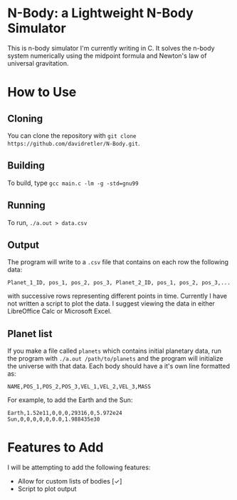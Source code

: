 # N-Body: a Lightweight N-Body Simulator

This is n-body simulator I'm currently writing in C. It solves the n-body system
numerically using the midpoint formula and Newton's law of universal 
gravitation.

# How to Use

## Cloning

You can clone the repository with 
`git clone https://github.com/davidretler/N-Body.git`.

## Building
To build, type `gcc main.c -lm -g -std=gnu99`

## Running

To run, `./a.out > data.csv`

## Output

The program will write to a `.csv` file that contains on each row the following data:

    Planet_1_ID, pos_1, pos_2, pos_3, Planet_2_ID, pos_1, pos_2, pos_3,...
    
with successive rows representing different points in time. Currently I have not
written a script to plot the data. I suggest viewing the data in either
LibreOffice Calc or Microsoft Excel.

## Planet list

If you make a file called `planets` which contains initial planetary data, run the program with `./a.out /path/to/planets` and the program will initialize the universe with that data. Each body should have a it's own line formatted as:

    NAME,POS_1,POS_2,POS_3,VEL_1,VEL_2,VEL_3,MASS
    
For example, to add the Earth and the Sun:

    Earth,1.52e11,0,0,0,29316,0,5.972e24
    Sun,0,0,0,0,0,0.0,1.988435e30


# Features to Add

I will be attempting to add the following features:

* Allow for custom lists of bodies [✓]
* Script to plot output


  
